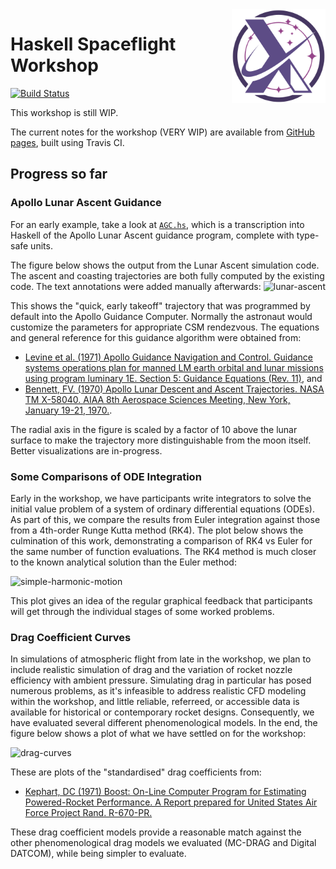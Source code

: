 <img src="./logo.svg" width="150px" height="150px" alt="Logo" align="right"/>

# Haskell Spaceflight Workshop

[![Build Status](https://travis-ci.org/lancelet/space-workshop.svg?branch=master)](https://travis-ci.org/lancelet/space-workshop)

This workshop is still WIP.

The current notes for the workshop (VERY WIP) are available from
[GitHub pages](https://lancelet.github.io/space-workshop), built using Travis CI.

## Progress so far

### Apollo Lunar Ascent Guidance

For an early example, take a look at [`AGC.hs`](https://github.com/lancelet/space-workshop/blob/485a047ab5f16d3f07330fa10cd58bfea87c5c9f/src/LunarAscent2/AGC.hs#L36), which is a transcription into Haskell of the Apollo Lunar Ascent guidance program, complete with type-safe units.

The figure below shows the output from the Lunar Ascent simulation code. The ascent and coasting trajectories are both fully computed by the existing code. The text annotations were added manually afterwards:
![lunar-ascent](https://raw.githubusercontent.com/lancelet/space-workshop/master/lunar-ascent.png)

This shows the "quick, early takeoff" trajectory that was programmed by default into the Apollo Guidance Computer. Normally the astronaut would customize the parameters for appropriate CSM rendezvous. The equations and general reference for this guidance algorithm were obtained from:
  - [Levine et al. (1971) Apollo Guidance Navigation and Control. Guidance systems operations plan for manned LM earth orbital and lunar missions using program luminary 1E. Section 5: Guidance Equations (Rev. 11)](https://www.ibiblio.org/apollo/Documents/j2-80-R-567-SEC5-REV11_text.pdf), and
  - [Bennett, FV. (1970) Apollo Lunar Descent and Ascent Trajectories. NASA TM X-58040. AIAA 8th Aerospace Sciences Meeting, New York, January 19-21, 1970.](https://www.hq.nasa.gov/alsj/nasa58040.pdf).
  
The radial axis in the figure is scaled by a factor of 10 above the lunar surface to make the trajectory more distinguishable from the moon itself. Better visualizations are in-progress.

### Some Comparisons of ODE Integration

Early in the workshop, we have participants write integrators to solve the initial value problem of a system of ordinary differential equations (ODEs). As part of this, we compare the results from Euler integration against those from a 4th-order Runge Kutta method (RK4). The plot below shows the culmination of this work, demonstrating a comparison of RK4 vs Euler for the same number of function evaluations. The RK4 method is much closer to the known analytical solution than the Euler method:

![simple-harmonic-motion](https://raw.githubusercontent.com/lancelet/space-workshop/master/shm.png)

This plot gives an idea of the regular graphical feedback that participants will get through the individual stages of some worked problems.

### Drag Coefficient Curves

In simulations of atmospheric flight from late in the workshop, we plan to include realistic simulation of drag and the variation of rocket nozzle efficiency with ambient pressure. Simulating drag in particular has posed numerous problems, as it's infeasible to address realistic CFD modeling within the workshop, and little reliable, referreed, or accessible data is available for historical or contemporary rocket designs. Consequently, we have evaluated several different phenomenological models. In the end, the figure below shows a plot of what we have settled on for the workshop:

![drag-curves](https://raw.githubusercontent.com/lancelet/space-workshop/master/drag-coeff.png)

These are plots of the "standardised" drag coefficients from:
  - [Kephart, DC (1971) Boost: On-Line Computer Program for Estimating Powered-Rocket Performance. A Report prepared for United States Air Force Project Rand. R-670-PR.](https://www.rand.org/pubs/reports/R0670.html)
  
These drag coefficient models provide a reasonable match against the other phenomenological drag models we evaluated (MC-DRAG and Digital DATCOM), while being simpler to evaluate.
